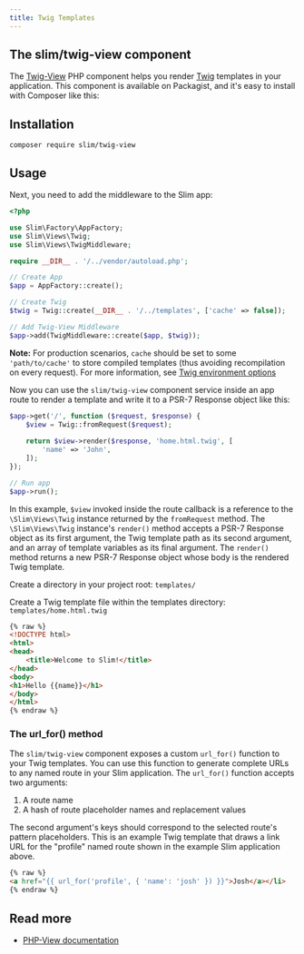 ```yaml
---
title: Twig Templates
---
```


## The slim/twig-view component

The [Twig-View][twigview] PHP component helps you render [Twig][twig] templates in your application.
This component is available on Packagist, and it's easy to install with Composer like this:

[twigview]: https://github.com/slimphp/Twig-View
[twig]: https://twig.symfony.com/

## Installation

```
composer require slim/twig-view
```

## Usage

Next, you need to add the middleware to the Slim app:

```php
<?php

use Slim\Factory\AppFactory;
use Slim\Views\Twig;
use Slim\Views\TwigMiddleware;

require __DIR__ . '/../vendor/autoload.php';

// Create App
$app = AppFactory::create();

// Create Twig
$twig = Twig::create(__DIR__ . '/../templates', ['cache' => false]);

// Add Twig-View Middleware
$app->add(TwigMiddleware::create($app, $twig));
```

**Note:** For production scenarios, `cache` should be set to some 
`'path/to/cache'` to store compiled templates (thus avoiding recompilation on every request). 
For more information, see [Twig environment options](https://twig.symfony.com/doc/3.x/api.html#environment-options)

Now you can use the `slim/twig-view` component service inside 
an app route to render a template and write it to a PSR-7 Response object like this:

```php
$app->get('/', function ($request, $response) {
    $view = Twig::fromRequest($request);
    
    return $view->render($response, 'home.html.twig', [
        'name' => 'John',
    ]);
});

// Run app
$app->run();
```

In this example, `$view` invoked inside the route callback is a reference to the `\Slim\Views\Twig` instance returned by the `fromRequest` method.
The `\Slim\Views\Twig` instance's `render()` method accepts a PSR-7 Response object as its first argument, the Twig template path as its second argument, and an array of template variables as its final argument.
The `render()` method returns a new PSR-7 Response object whose body is the rendered Twig template.

Create a directory in your project root: `templates/`

Create a Twig template file within the templates directory: `templates/home.html.twig`

```html
{% raw %}
<!DOCTYPE html>
<html>
<head>
    <title>Welcome to Slim!</title>
</head>
<body>
<h1>Hello {{name}}</h1>
</body>
</html>
{% endraw %}
```

### The url_for() method

The `slim/twig-view` component exposes a custom `url_for()` function to your Twig templates.
You can use this function to generate complete URLs to any named route in your Slim application.
The `url_for()` function accepts two arguments:

1. A route name
2. A hash of route placeholder names and replacement values

The second argument's keys should correspond to the selected route's pattern placeholders.
This is an example Twig template that draws a link URL for the "profile" named route shown in the example Slim application above.

```html
{% raw %}
<a href="{{ url_for('profile', { 'name': 'josh' }) }}">Josh</a></li>
{% endraw %}
```

## Read more

* [PHP-View documentation](https://github.com/slimphp/PHP-View)